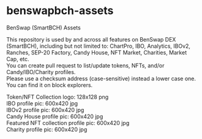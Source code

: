 # benswapbch-assets
BenSwap (SmartBCH) Assets

This repository is used by and across all features on BenSwap DEX (SmartBCH), including but not limited to: ChartPro, IBO, Analytics, IBOv2, Ranches, SEP-20 Factory, Candy House, NFT Market, Charities, Market Cap, etc.<br/>
You can create pull request to list/update tokens, NFTs, and/or Candy/IBO/Charity profiles.<br/>
Please use a checksum address (case-sensitive) instead a lower case one. You can find it on block explorers.

Token/NFT Collection logo: 128x128 png<br/>
IBO profile pic: 600x420 jpg<br/>
IBOv2 profile pic: 600x420 jpg<br/>
Candy House profile pic: 600x420 jpg<br/>
Featured NFT collection profile pic: 600x420 jpg<br/>
Charity profile pic: 600x420 jpg<br/>
